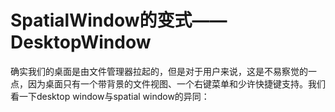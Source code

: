 # SpatialWindow的变式——DesktopWindow

确实我们的桌面是由文件管理器拉起的，但是对于用户来说，这是不易察觉的一点，因为桌面只有一个带背景的文件视图、一个右键菜单和少许快捷键支持。我们看一下desktop window与spatial window的异同：




